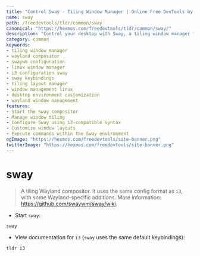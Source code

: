 ```yaml
---
title: "Control Sway - Tiling Window Manager | Online Free DevTools by Hexmos"
name: sway
path: /freedevtools/tldr/common/sway
canonical: "https://hexmos.com/freedevtools/tldr/common/sway/"
description: "Control your desktop with Sway, a tiling window manager for Wayland. Customize layouts, manage workspaces, and automate window placement. Free online tool, no registration required."
category: common
keywords:
- tiling window manager
- wayland compositor
- swaywm configuration
- linux window manager
- i3 configuration sway
- sway keybindings
- tiling layout manager
- window management linux
- desktop environment customization
- wayland window management
features:
- Start the Sway compositor
- Manage window tiling
- Configure Sway using i3-compatible syntax
- Customize window layouts
- Execute commands within the Sway environment
ogImage: "https://hexmos.com/freedevtools/site-banner.png"
twitterImage: "https://hexmos.com/freedevtools/site-banner.png"
---
```


# sway

> A tiling Wayland compositor.
> It uses the same config format as `i3`, with some Wayland-specific additions.
> More information: <https://github.com/swaywm/sway/wiki>.

- Start `sway`:

`sway`

- View documentation for `i3` (`sway` uses the same default keybindings):

`tldr i3`
